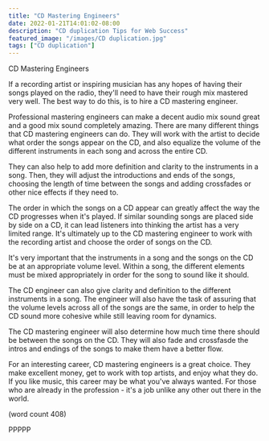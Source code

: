 ```yaml
---
title: "CD Mastering Engineers"
date: 2022-01-21T14:01:02-08:00
description: "CD duplication Tips for Web Success"
featured_image: "/images/CD duplication.jpg"
tags: ["CD duplication"]
---
```


CD Mastering Engineers

If a recording artist or inspiring musician has
any hopes of having their songs played on the
radio, they'll need to have their rough mix 
mastered very well.  The best way to do this, is
to hire a CD mastering engineer.

Professional mastering engineers can make a 
decent audio mix sound great and a good mix 
sound completely amazing.  There are many different
things that CD mastering engineers can do.  They
will work with the artist to decide what order
the songs appear on the CD, and also equalize
the volume of the different instruments in each
song and across the entire CD.

They can also help to add more definition and
clarity to the instruments in a song.  Then,
they will adjust the introductions and ends of
the songs, choosing the length of time between
the songs and adding crossfades or other nice
effects if they need to.

The order in which the songs on a CD appear
can greatly affect the way the CD progresses
when it's played.  If similar sounding songs
are placed side by side on a CD, it can lead
listeners into thinking the artist has a very 
limited range.  It's ultimately up to the
CD mastering engineer to work with the recording
artist and choose the order of songs on the CD.

It's very important that the instruments in a
song and the songs on the CD be at an appropriate
volume level.  Within a song, the different
elements must be mixed appropriately in order
for the song to sound like it should.

The CD engineer can also give clarity and 
definition to the different instruments in a
song.  The engineer will also have the task of
assuring that the volume levels across all
of the songs are the same, in order to help
the CD sound more cohesive while still leaving
room for dynamics.

The CD mastering engineer will also determine
how much time there should be between the songs
on the CD.  They will also fade and crossfasde
the intros and endings of the songs to make 
them have a better flow.

For an interesting career, CD mastering engineers
is a great choice.  They make excellent money,
get to work with top artists, and enjoy what 
they do. If you like music, this career may be
what you've always wanted.  For those who are
already in the profession - it's a job unlike
any other out there in the world.

(word count 408)

PPPPP
